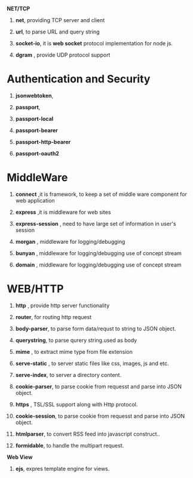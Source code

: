 **NET\/TCP**



1. **net**, providing TCP server and client

2. **url**, to parse URL and query string

3. **socket-io**, it is **web socket** protocol implementation for node js.

4. **dgram** , provide UDP protocol support



# Authentication and Security



1. **jsonwebtoken**,

2. **passport**,

3. **passport-local**

4. **passport-bearer**

5. **passport-http-bearer**

6. **passport-oauth2**



# MiddleWare



1. **connect** ,it is framework, to keep a set of middle ware component for web application

2. **express** ,it is middleware for web sites

3. **express-session** , need to have large set of information in user's session

4. **morgan** , middleware for logging\/debugging

5. **bunyan** , middleware for logging\/debugging use of concept stream

6. **domain** , middleware for logging\/debugging use of concept stream



# WEB\/HTTP



1. **http** , provide http server functionality

2. **router**, for routing http request

3. **body-parser**, to parse form data\/requst to string to JSON object.

4. **querystring**, to parse qurery string.used as body

5. **mime** , to extract mime type from file extension

6. **serve-static** , to server static files like css, images, js and etc.

7. **serve-index**, to server a directory content.

8. **cookie-parser**, to parse cookie from requesst and parse into JSON object.

9. **https** , TSL\/SSL support along with Http protocol.

10. **cookie-session**, to parse cookie from requesst and parse into JSON object.

11. **htmlparser**, to convert RSS feed into javascript construct..

12. **formidable**, to handle the multipart request.



**Web View**



1. **ejs**, expres template engine for views.
